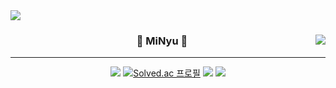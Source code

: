 
<!-- https://velog.io/@seondal/Github-Readme-%EA%BE%B8%EB%AF%B8%EA%B8%B0-%EC%B4%9D%EC%A0%95%EB%A6%AC#%EC%99%84%EC%84%B1 -->
<a href="https://github.com/anuraghazra/github-readme-stats">
        <img src="https://capsule-render.vercel.app/api?type=waving&color=timeGradient&height=200&section=footer&text=YuMin%20Kim&fontSize=80&fontAlignY=70&animation=twinkling" />
</a>

<p align="center">

<div align="center">
  
  <img align="right" src="https://github-readme-stats.vercel.app/api/top-langs/?username=devYuMinKim&theme=dracula&exclude_repo=Computer-Science-Engineering&layout=compact&langs_count=10"/>
  
  ### 🐣 MiNyu 🐥 
  
  ---
  
  <a href="https://github.com/devYuMinKim"><img src="https://hits.seeyoufarm.com/api/count/incr/badge.svg?url=https%3A%2F%2Fgithub.com%2FdevYuMinKim&count_bg=%23000000&title_bg=%23000000&icon=github.svg&icon_color=%23E7E7E7&title=GitHub&edge_flat=false)"/></a> 
  [![Solved.ac
프로필](http://mazassumnida.wtf/api/mini/generate_badge?boj=gimyumin40)](https://solved.ac/gimyumin40)
  <a href="https://devYuMinKim.github.io"><img src="https://img.shields.io/badge/minyu.log-3DDC84?style=flat-square&logo=Github&logoColor=white"/></a>
<a href="https://literate-tsunami-4f3.notion.site/Minyu-64bd48e441a44f4899fb75844280c58c"><img src="https://img.shields.io/badge/Minchive-ffffff?style=flat-square&logo=notion&logoColor=black"/></a>
<!--   <a href="https://devYuMinKim.github.io"><img src="https://img.shields.io/badge/devYuMinKim-E5511E?style=flat-square&logo=Blogger&logoColor=white"/></a>  -->

  <br>
 
</div>
